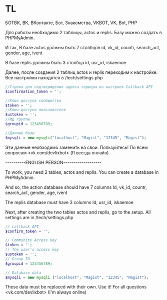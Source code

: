 # TL
БОТВК, ВК, ВКонтакте, Бот, Знакомства, VKBOT, VK, Bot, PHP

Для работы необходимо 2 таблицы, actos и replis.
Базу можно создать в PHPMyAdmin.

И так, В базе actos должны быть 7 столбцов
id, vk_id, countr, search_act, gender, age, ivent

В базе replis должны быть 3 столбца
id, usr_id, iskaemoe

Далее, после создания 2 таблиц actos и replis переходим к настройке.
Все настройки находятся в /tech/settings.php

```php
//Строка для подтверждения адреса сервера из настроек Callback API 
$confirmation_token = ''; 

//Ключ доступа сообщества 
$token = '';
//Ключ доступа пользователя
$ustoken = '';
//ИД группы
$groupid = 123456789;

//Данные базы
$mysqli = new mysqli("localhost", "Magist", "12345", "Magist");
```

Эти данные необходимо заменить на свои.
Пользуйтесь! По всем вопросам <vk.com/devlixbot> (Я всегда онлайн)

----------ENGLISH PERSON-------------------

To work, you need 2 tables, actos and replis.
You can create a database in PHPMyAdmin.

And so, the action database should have 7 columns
Id, vk_id, countr, search_act, gender, age, ivent

The replis database must have 3 columns
Id, usr_id, iskaemoe

Next, after creating the two tables actos and replis, go to the setup.
All settings are in /tech/settings.php

```php
// callback API
$confirm_token = '';

// Community Access Key
$token = '';
// The user's access key
$ustoken = '';
// Group ID
$groupid = 123456789;

// Database data
$mysqli = new mysqli ("localhost", "Magist", "12345", "Magist");
```

These data must be replaced with their own.
Use it! For all questions <vk.com/devlixbot> (I'm always online)
